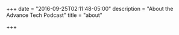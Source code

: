 +++
date = "2016-09-25T02:11:48-05:00"
description = "About the Advance Tech Podcast"
title = "about"

+++
<br></br>
